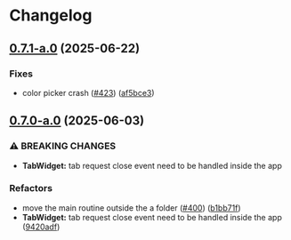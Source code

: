 # Changelog

## [0.7.1-a.0](https://github.com/ceccopierangiolieugenio/pyTermTk/compare/tlogg-v0.7.0-a.0...tlogg-v0.7.1-a.0) (2025-06-22)


### Fixes

* color picker crash ([#423](https://github.com/ceccopierangiolieugenio/pyTermTk/issues/423)) ([af5bce3](https://github.com/ceccopierangiolieugenio/pyTermTk/commit/af5bce3d6a76d3ba35453c759a57f277bdf2b1ca))

## [0.7.0-a.0](https://github.com/ceccopierangiolieugenio/pyTermTk/compare/tlogg-v0.6.0-a.0...tlogg-v0.7.0-a.0) (2025-06-03)


### ⚠ BREAKING CHANGES

* **TabWidget:** tab request close  event need to be handled inside the app

### Refactors

* move the main routine outside the a folder ([#400](https://github.com/ceccopierangiolieugenio/pyTermTk/issues/400)) ([b1bb71f](https://github.com/ceccopierangiolieugenio/pyTermTk/commit/b1bb71fd1ecd9c41a4cb016de15f1d695ea58ba5))
* **TabWidget:** tab request close  event need to be handled inside the app ([9420adf](https://github.com/ceccopierangiolieugenio/pyTermTk/commit/9420adf68e2184482cd71266f280c560ea911f45))
